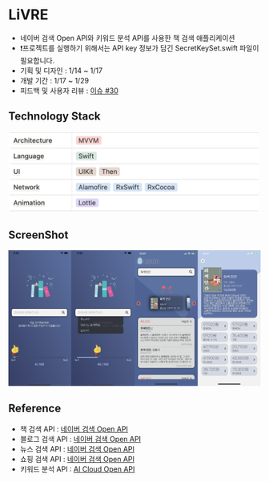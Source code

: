 # LiVRE
* 네이버 검색 Open API와 키워드 분석 API를 사용한 책 검색 애플리케이션
* ❗️프로젝트를 실행하기 위해서는 API key 정보가 담긴 SecretKeySet.swift 파일이 필요합니다.
* 기획 및 디자인 : 1/14 ~ 1/17
* 개발 기간 : 1/17 ~ 1/29
* 피드백 및 사용자 리뷰 : [이슈 #30](https://github.com/kimhyebeen/ios-livre/issues/30)

## Technology Stack
<img src="./image/tech-stack.png" width=500 />

## ScreenShot
<img src="./image/main-screenshot.png" width=900 />

## Reference
* 책 검색 API : [네이버 검색 Open API](https://developers.naver.com/docs/search/book/)
* 블로그 검색 API : [네이버 검색 Open API](https://developers.naver.com/docs/search/blog/)
* 뉴스 검색 API : [네이버 검색 Open API](https://developers.naver.com/docs/search/news/)
* 쇼핑 검색 API : [네이버 검색 Open API](https://developers.naver.com/docs/search/shopping/)
* 키워드 분석 API : [AI Cloud Open API](https://www.saltlux.ai/)
